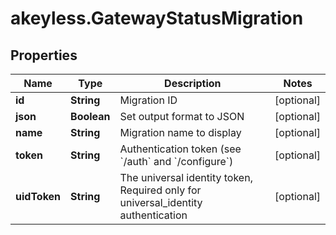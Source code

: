 # akeyless.GatewayStatusMigration

## Properties

Name | Type | Description | Notes
------------ | ------------- | ------------- | -------------
**id** | **String** | Migration ID | [optional] 
**json** | **Boolean** | Set output format to JSON | [optional] 
**name** | **String** | Migration name to display | [optional] 
**token** | **String** | Authentication token (see &#x60;/auth&#x60; and &#x60;/configure&#x60;) | [optional] 
**uidToken** | **String** | The universal identity token, Required only for universal_identity authentication | [optional] 


